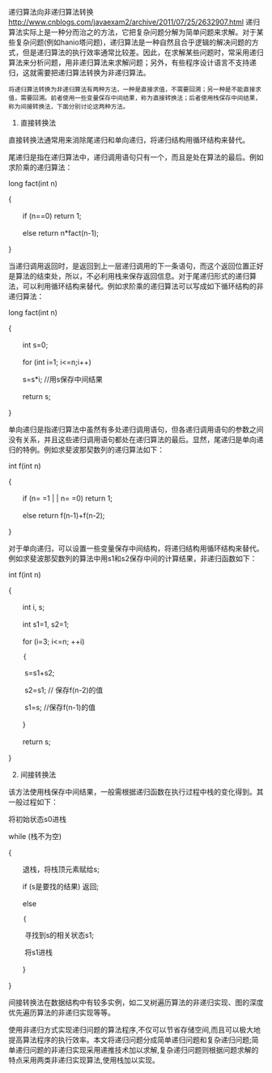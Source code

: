 递归算法向非递归算法转换
http://www.cnblogs.com/javaexam2/archive/2011/07/25/2632907.html
递归算法实际上是一种分而治之的方法，它把复杂问题分解为简单问题来求解。对于某些复杂问题(例如hanio塔问题)，递归算法是一种自然且合乎逻辑的解决问题的方式，但是递归算法的执行效率通常比较差。因此，在求解某些问题时，常采用递归算法来分析问题，用非递归算法来求解问题；另外，有些程序设计语言不支持递归，这就需要把递归算法转换为非递归算法。

    将递归算法转换为非递归算法有两种方法，一种是直接求值，不需要回溯；另一种是不能直接求值，需要回溯。前者使用一些变量保存中间结果，称为直接转换法；后者使用栈保存中间结果，称为间接转换法，下面分别讨论这两种方法。

1. 直接转换法

直接转换法通常用来消除尾递归和单向递归，将递归结构用循环结构来替代。

尾递归是指在递归算法中，递归调用语句只有一个，而且是处在算法的最后。例如求阶乘的递归算法：

long fact(int n)

{

　　if (n==0) return 1;

　　else return n*fact(n-1);

}

当递归调用返回时，是返回到上一层递归调用的下一条语句，而这个返回位置正好是算法的结束处，所以，不必利用栈来保存返回信息。对于尾递归形式的递归算法，可以利用循环结构来替代。例如求阶乘的递归算法可以写成如下循环结构的非递归算法：

long fact(int n)

{

　　int s=0;

　　for (int i=1; i<=n;i++)

　　s=s*i; //用s保存中间结果

　　return s;

}

单向递归是指递归算法中虽然有多处递归调用语句，但各递归调用语句的参数之间没有关系，并且这些递归调用语句都处在递归算法的最后。显然，尾递归是单向递归的特例。例如求斐波那契数列的递归算法如下：

int f(int n)

{

　　if (n= =1 | | n= =0) return 1;

　　else return f(n-1)+f(n-2);

}

对于单向递归，可以设置一些变量保存中间结构，将递归结构用循环结构来替代。例如求斐波那契数列的算法中用s1和s2保存中间的计算结果，非递归函数如下：

int f(int n)

{

　　int i, s;

　　int s1=1, s2=1;

　　for (i=3; i<=n; ++i)

        {

　　       s=s1+s2;

　　       s2=s1; // 保存f(n-2)的值

　　       s1=s; //保存f(n-1)的值

　　}

　　return s;

}

2. 间接转换法

该方法使用栈保存中间结果，一般需根据递归函数在执行过程中栈的变化得到。其一般过程如下：

将初始状态s0进栈

while (栈不为空)

{

　　退栈，将栈顶元素赋给s;

　　if (s是要找的结果) 返回;

　　else

        {

　　    寻找到s的相关状态s1;

　　    将s1进栈

　　}

}

间接转换法在数据结构中有较多实例，如二叉树遍历算法的非递归实现、图的深度优先遍历算法的非递归实现等等。

使用非递归方式实现递归问题的算法程序,不仅可以节省存储空间,而且可以极大地提高算法程序的执行效率。本文将递归问题分成简单递归问题和复杂递归问题;简单递归问题的非递归实现采用递推技术加以求解,复杂递归问题则根据问题求解的特点采用两类非递归实现算法,使用栈加以实现。